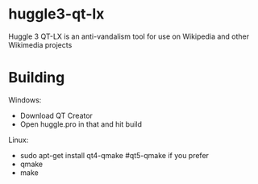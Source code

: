 huggle3-qt-lx
=============

Huggle 3 QT-LX is an anti-vandalism tool for use on Wikipedia and other Wikimedia projects


Building
=========

Windows:

* Download QT Creator
* Open huggle.pro in that and hit build

Linux:

* sudo apt-get install qt4-qmake #qt5-qmake if you prefer
* qmake
* make
